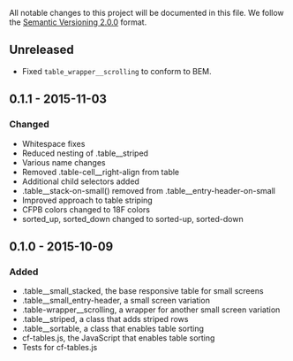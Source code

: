 All notable changes to this project will be documented in this file.
We follow the [Semantic Versioning 2.0.0](http://semver.org/) format.

## Unreleased
- Fixed `table_wrapper__scrolling` to conform to BEM.

## 0.1.1 - 2015-11-03

### Changed
- Whitespace fixes
- Reduced nesting of .table__striped
- Various name changes
- Removed .table-cell__right-align from table
- Additional child selectors added
- .table__stack-on-small() removed from .table__entry-header-on-small
- Improved approach to table striping
- CFPB colors changed to 18F colors
- sorted_up, sorted_down changed to sorted-up, sorted-down


## 0.1.0 - 2015-10-09

### Added
- .table__small_stacked, the base responsive table for small screens
- .table__small_entry-header, a small screen variation
- .table-wrapper__scrolling, a wrapper for another small screen variation
- .table__striped, a class that adds striped rows
- .table__sortable, a class that enables table sorting
- cf-tables.js, the JavaScript that enables table sorting
- Tests for cf-tables.js
